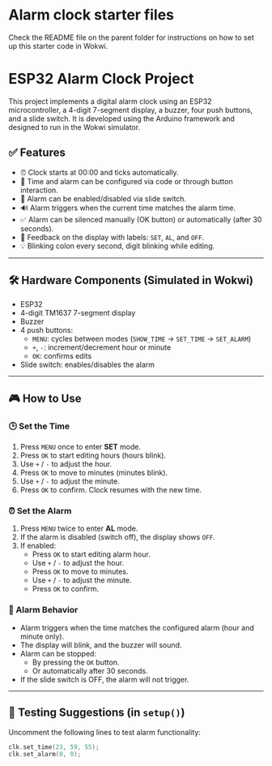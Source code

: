 # Alarm clock starter files

Check the README file on the parent folder for instructions on how to set up this starter code in Wokwi.


# ESP32 Alarm Clock Project

This project implements a digital alarm clock using an ESP32 microcontroller, a 4-digit 7-segment display, a buzzer, four push buttons, and a slide switch. It is developed using the Arduino framework and designed to run in the Wokwi simulator.

## ✅ Features

- ⏰ Clock starts at 00:00 and ticks automatically.
- 🧠 Time and alarm can be configured via code or through button interaction.
- 🔘 Alarm can be enabled/disabled via slide switch.
- 🔊 Alarm triggers when the current time matches the alarm time.
- ✅ Alarm can be silenced manually (OK button) or automatically (after 30 seconds).
- 🔁 Feedback on the display with labels: `SET`, `AL`, and `OFF`.
- 💡 Blinking colon every second, digit blinking while editing.

---

## 🛠️ Hardware Components (Simulated in Wokwi)

- ESP32
- 4-digit TM1637 7-segment display
- Buzzer
- 4 push buttons:
  - `MENU`: cycles between modes (`SHOW_TIME` → `SET_TIME` → `SET_ALARM`)
  - `+`, `-`: increment/decrement hour or minute
  - `OK`: confirms edits
- Slide switch: enables/disables the alarm

---

## 🎮 How to Use

### 🕒 Set the Time
1. Press `MENU` once to enter **SET** mode.
2. Press `OK` to start editing hours (hours blink).
3. Use `+` / `-` to adjust the hour.
4. Press `OK` to move to minutes (minutes blink).
5. Use `+` / `-` to adjust the minute.
6. Press `OK` to confirm. Clock resumes with the new time.

### ⏰ Set the Alarm
1. Press `MENU` twice to enter **AL** mode.
2. If the alarm is disabled (switch off), the display shows `OFF`.
3. If enabled:
   - Press `OK` to start editing alarm hour.
   - Use `+` / `-` to adjust the hour.
   - Press `OK` to move to minutes.
   - Use `+` / `-` to adjust the minute.
   - Press `OK` to confirm.

### 🔔 Alarm Behavior
- Alarm triggers when the time matches the configured alarm (hour and minute only).
- The display will blink, and the buzzer will sound.
- Alarm can be stopped:
  - By pressing the `OK` button.
  - Or automatically after 30 seconds.
- If the slide switch is OFF, the alarm will not trigger.

---

## 🧪 Testing Suggestions (in `setup()`)
Uncomment the following lines to test alarm functionality:

```cpp
clk.set_time(23, 59, 55);
clk.set_alarm(0, 0);
